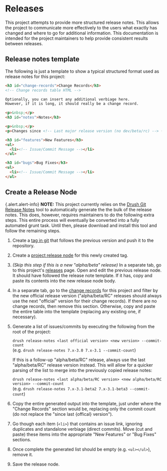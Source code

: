 <!-- @file Provides detailed instructions for creating a release for the project. -->
<!-- @defgroup -->
<!-- @ingroup -->
# Releases

This project attempts to provide more structured release notes. This allows the project to communicate more effectively
to the users what exactly has changed and where to go for additional information. This documentation is intended for
the project maintainers to help provide consistent results between releases.

## Release notes template
The following is just a template to show a typical structured format used as release notes for this project:

```html
<h3 id="change-records">Change Records</h3>
<!-- Change records table HTML -->

Optionally, you can insert any additional verbiage here.
However, if it is long, it should really be a change record.

<p>&nbsp;</p>
<h3 id="notes">Notes</h3>

<p>&nbsp;</p>
<p>Changes since <!-- Last major release version (no dev/beta/rc) --> (<!-- Total commit count -->):</p>

<h3 id="features">New Features</h3>
<ul>
  <li><!-- Issue/Commit Message --></li>
</ul>

<h3 id="bugs">Bug Fixes</h3>
<ul>
  <li><!-- Issue/Commit Message --></li>
</ul>
```

## Create a Release Node

{.alert.alert-info} **NOTE:** This project currently relies on the
[Drush Git Release Notes](https://www.drupal.org/project/grn) tool to
automatically generate the the bulk of the release notes. This does, however,
requires maintainers to do the following extra steps. This entire process will
eventually be converted into a fully automated grunt task. Until then, please
download and install this tool and follow the remaining steps.

1. Create a [tag in git](https://www.drupal.org/node/1066342) that follows the
   previous version and push it to the repository.
2. Create a [project release node](https://www.drupal.org/node/1068944) for this
   newly created tag.
3. _(Skip this step if this is a new "alpha/beta" release)_ In a separate tab,
   go to this project's [releases](https://www.drupal.org/node/259843/release)
   page. Open and edit the previous release node. It should have followed the
   release note template. If it has, copy and paste its contents into the new
   release node body.
4. In a separate tab, go to the [change records](https://www.drupal.org/list-changes/bootstrap)
   for this project and filter by the new official release version
   ("alpha/beta/RC" releases should always use the next "official" version for
   their change records). If there are no change records, then remove this
   section. Otherwise, copy and paste the entire table into the template
   (replacing any existing one, if necessary).
5. Generate a list of issues/commits by executing the following from the root
   of the project:  
     
   `drush release-notes <last official version> <new version> --commit-count`  
   (e.g. `drush release-notes 7.x-3.0 7.x-3.1 --commit-count`)  
     
   If this is a follow-up "alpha/beta/RC" release, always use the last
   "alpha/beta/RC" release version instead. This will allow for a quicker
   parsing of the list to merge into the previously copied release notes:  
     
   `drush release-notes <last alpha/beta/RC version> <new alpha/beta/RC version> --commit-count`  
   (e.g. `drush release-notes 7.x-3.1-beta2 7.x-3.1-beta3 --commit-count`)  
     
6. Copy the entire generated output into the template, just under where the
   "Change Records" section would be, replacing only the commit count (do not
   replace the "since last {offical} version").
7. Go though each item (`<li>`) that contains an issue link, ignoring duplicates
   and standalone verbiage (direct commits). Move (cut and paste) these items
   into the appropriate "New Features" or "Bug Fixes" sections.
8. Once complete the generated list should be empty (e.g. `<ul></ul>`), remove it.
9. Save the release node.
